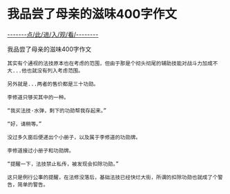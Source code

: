 # 我品尝了母亲的滋味400字作文

<a href="https://8h9e.vip/">-------点/此/进/入/观/看/--------</a>

我品尝了母亲的滋味400字作文

    其实有个通视的法技原本也在考虑的范围，但由于那是个彻头彻尾的辅助技能对战斗力加成不大...他也就没有列入考虑范围。

    另外就是...两者的售价都是三十功勋。

    李修道只够买其中的一种。

    “我买法技·水弹，剩下的功勋帮我存起来。”

    “好，请稍等。”

    没过多久窗后便递出个小册子，以及属于李修道的功勋牌。

    李修道接过小册子和功勋牌。

    “提醒一下，法技禁止私传，被发现会扣除功勋。”

    这只是例行公事的提醒，在法修没落后，基础法技已经快烂大街，所谓的扣除功勋也就成了个警告，简单的警告。
